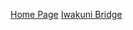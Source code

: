 [Home Page](https://guraltp.github.io/)
[Iwakuni Bridge](https://www.bing.com/images/search?view=detailV2&id=54C2606056E82B0EEE6DD28FFCF4CF06DD4A5985&thid=OIP.4SlwMt51w75kIR6f2cFb0QHaE6&mediaurl=https%3A%2F%2Fupload.wikimedia.org%2Fwikipedia%2Fcommons%2Fthumb%2F6%2F66%2F20100724_Iwakuni_5235.jpg%2F1200px-20100724_Iwakuni_5235.jpg&exph=797&expw=1200&q=iwakuni+japan+images&selectedindex=0&ajaxhist=0&vt=0&eim=1,2,6)
